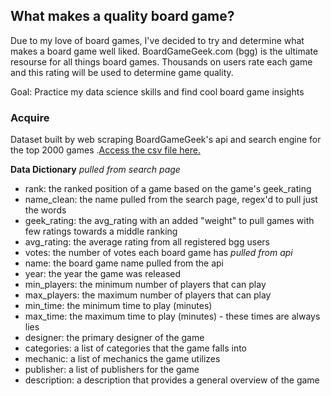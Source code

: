 ## What makes a quality board game? 

Due to my love of board games, I've decided to try and determine what makes a board game well liked. BoardGameGeek.com (bgg) is the ultimate resourse for all things board games. Thousands on users rate each game and this rating will be used to determine game quality. 

Goal: Practice my data science skills and find cool board game insights

### Acquire
Dataset built by web scraping BoardGameGeek's api and search engine for the top 2000 games .[Access the csv file here.](https://drive.google.com/file/d/1akXzg_fbt3ULhH1wnNTee32rftM-0-Rq/view?usp=sharing)

**Data Dictionary**
*pulled from search page* 
- rank: the ranked position of a game based on the game's geek_rating
- name_clean: the name pulled from the search page, regex'd to pull just the words
- geek_rating: the avg_rating with an added "weight" to pull games with few ratings towards a middle ranking
- avg_rating: the average rating from all registered bgg users
- votes: the number of votes each board game has
*pulled from api*
- name: the board game name pulled from the api
- year: the year the game was released
- min_players: the minimum number of players that can play
- max_players: the maximum number of players that can play
- min_time: the minimum time to play (minutes)
- max_time: the maximum time to play (minutes) - these times are always lies
- designer: the primary designer of the game
- categories: a list of categories that the game falls into
- mechanic: a list of mechanics the game utilizes
- publisher: a list of publishers for the game
- description: a description that provides a general overview of the game



